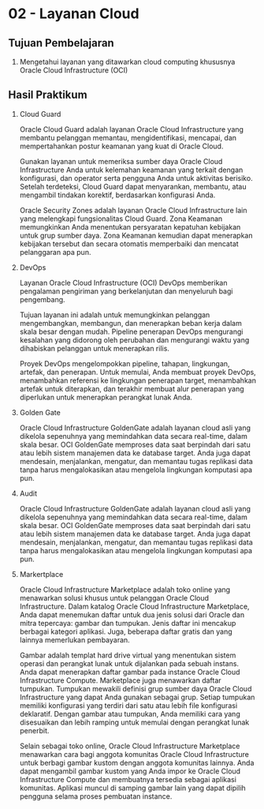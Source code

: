 # 02 - Layanan Cloud

## Tujuan Pembelajaran

1. Mengetahui layanan yang ditawarkan cloud computing khususnya Oracle Cloud
Infrastructure (OCI)

## Hasil Praktikum

1.  Cloud Guard

    Oracle Cloud Guard adalah layanan Oracle Cloud Infrastructure yang membantu pelanggan memantau, mengidentifikasi, mencapai, dan mempertahankan postur keamanan yang kuat di Oracle Cloud.

    Gunakan layanan untuk memeriksa sumber daya Oracle Cloud Infrastructure Anda untuk kelemahan keamanan yang terkait dengan konfigurasi, dan operator serta pengguna Anda untuk aktivitas berisiko. Setelah terdeteksi, Cloud Guard dapat menyarankan, membantu, atau mengambil tindakan korektif, berdasarkan konfigurasi Anda.

    Oracle Security Zones adalah layanan Oracle Cloud Infrastructure lain yang melengkapi fungsionalitas Cloud Guard. Zona Keamanan memungkinkan Anda menentukan persyaratan kepatuhan kebijakan untuk grup sumber daya. Zona Keamanan kemudian dapat menerapkan kebijakan tersebut dan secara otomatis memperbaiki dan mencatat pelanggaran apa pun.

2. DevOps

    Layanan Oracle Cloud Infrastructure (OCI) DevOps memberikan pengalaman pengiriman yang berkelanjutan dan menyeluruh bagi pengembang.

    Tujuan layanan ini adalah untuk memungkinkan pelanggan mengembangkan, membangun, dan menerapkan beban kerja dalam skala besar dengan mudah. Pipeline penerapan DevOps mengurangi kesalahan yang didorong oleh perubahan dan mengurangi waktu yang dihabiskan pelanggan untuk menerapkan rilis.

    Proyek DevOps mengelompokkan pipeline, tahapan, lingkungan, artefak, dan penerapan. Untuk memulai, Anda membuat proyek DevOps, menambahkan referensi ke lingkungan penerapan target, menambahkan artefak untuk diterapkan, dan terakhir membuat alur penerapan yang diperlukan untuk menerapkan perangkat lunak Anda.

3. Golden Gate

    Oracle Cloud Infrastructure GoldenGate adalah layanan cloud asli yang dikelola sepenuhnya yang memindahkan data secara real-time, dalam skala besar. OCI GoldenGate memproses data saat berpindah dari satu atau lebih sistem manajemen data ke database target. Anda juga dapat mendesain, menjalankan, mengatur, dan memantau tugas replikasi data tanpa harus mengalokasikan atau mengelola lingkungan komputasi apa pun.

4. Audit

    Oracle Cloud Infrastructure GoldenGate adalah layanan cloud asli yang dikelola sepenuhnya yang memindahkan data secara real-time, dalam skala besar. OCI GoldenGate memproses data saat berpindah dari satu atau lebih sistem manajemen data ke database target. Anda juga dapat mendesain, menjalankan, mengatur, dan memantau tugas replikasi data tanpa harus mengalokasikan atau mengelola lingkungan komputasi apa pun.

5. Markertplace

    Oracle Cloud Infrastructure Marketplace adalah toko online yang menawarkan solusi khusus untuk pelanggan Oracle Cloud Infrastructure. Dalam katalog Oracle Cloud Infrastructure Marketplace, Anda dapat menemukan daftar untuk dua jenis solusi dari Oracle dan mitra tepercaya: gambar dan tumpukan. Jenis daftar ini mencakup berbagai kategori aplikasi. Juga, beberapa daftar gratis dan yang lainnya memerlukan pembayaran.

    Gambar adalah templat hard drive virtual yang menentukan sistem operasi dan perangkat lunak untuk dijalankan pada sebuah instans. Anda dapat menerapkan daftar gambar pada instance Oracle Cloud Infrastructure Compute. Marketplace juga menawarkan daftar tumpukan. Tumpukan mewakili definisi grup sumber daya Oracle Cloud Infrastructure yang dapat Anda gunakan sebagai grup. Setiap tumpukan memiliki konfigurasi yang terdiri dari satu atau lebih file konfigurasi deklaratif. Dengan gambar atau tumpukan, Anda memiliki cara yang disesuaikan dan lebih ramping untuk memulai dengan perangkat lunak penerbit.

    Selain sebagai toko online, Oracle Cloud Infrastructure Marketplace menawarkan cara bagi anggota komunitas Oracle Cloud Infrastructure untuk berbagi gambar kustom dengan anggota komunitas lainnya. Anda dapat mengambil gambar kustom yang Anda impor ke Oracle Cloud Infrastructure Compute dan membuatnya tersedia sebagai aplikasi komunitas. Aplikasi muncul di samping gambar lain yang dapat dipilih pengguna selama proses pembuatan instance.